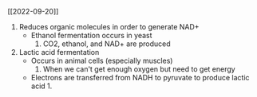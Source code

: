 [[2022-09-20]]

1. Reduces organic molecules in order to generate NAD+
	- Ethanol fermentation occurs in yeast
		1. CO2, ethanol, and NAD+ are produced
2. Lactic acid fermentation
	- Occurs in animal cells (especially muscles)
		1. When we can't get enough oxygen but need to get energy
	- Electrons are transferred from NADH to pyruvate to produce lactic acid
		1. 